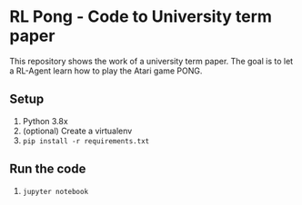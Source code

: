 # RL Pong - Code to University term paper

This repository shows the work of a university term paper. The goal is to let a RL-Agent learn how to play the Atari game PONG.

## Setup

1. Python 3.8x
2. (optional) Create a virtualenv
3. `pip install -r requirements.txt`

## Run the code

1. `jupyter notebook`